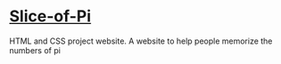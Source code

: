 # [Slice-of-Pi](https://sgaetsaloe.github.io/Slice-of-Pi/)

HTML and CSS project website. A website to help people memorize the numbers of pi
